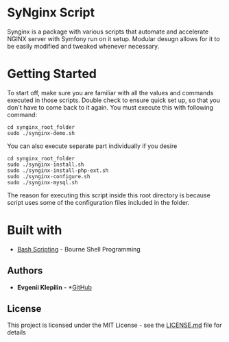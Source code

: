 # SyNginx Script
Synginx is a package with various scripts that automate and accelerate NGINX server with Symfony run on it setup. 
Modular desugn allows for it to be easily modified and tweaked whenever necessary.

# Getting Started
To start off, make sure you are familiar with all the values and commands executed in those scripts. Double check to ensure quick set up, so that you don't have to come back to it again.
You must execute this with following command:
```
cd synginx_root_folder
sudo ./synginx-demo.sh
```

You can also execute separate part individually if you desire
```
cd synginx_root_folder
sudo ./synginx-install.sh
sudo ./synginx-install-php-ext.sh
sudo ./synginx-configure.sh
sudo ./synginx-mysql.sh
```

The reason for executing this script inside this root directory is because script uses some of the configuration files included in the folder.

# Built with
* [Bash Scripting](https://www.shellscript.sh/) - Bourne Shell Programming

## Authors

* **Evgenii Klepilin** - *[GitHub](https://github.com/EvgeniiKlepilin)

## License

This project is licensed under the MIT License - see the [LICENSE.md](LICENSE.md) file for details
